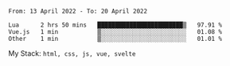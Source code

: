 <!--START_SECTION:waka-->

```text
From: 13 April 2022 - To: 20 April 2022

Lua      2 hrs 50 mins   ████████████████████████▒   97.91 %
Vue.js   1 min           ▒░░░░░░░░░░░░░░░░░░░░░░░░   01.08 %
Other    1 min           ▒░░░░░░░░░░░░░░░░░░░░░░░░   01.01 %
```

<!--END_SECTION:waka-->
My Stack: `html, css, js, vue, svelte`
